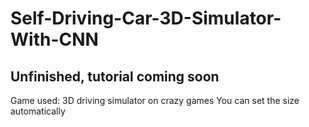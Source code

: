# Self-Driving-Car-3D-Simulator-With-CNN
## Unfinished, tutorial coming soon

Game used: 3D driving simulator on crazy games
You can set the size automatically


